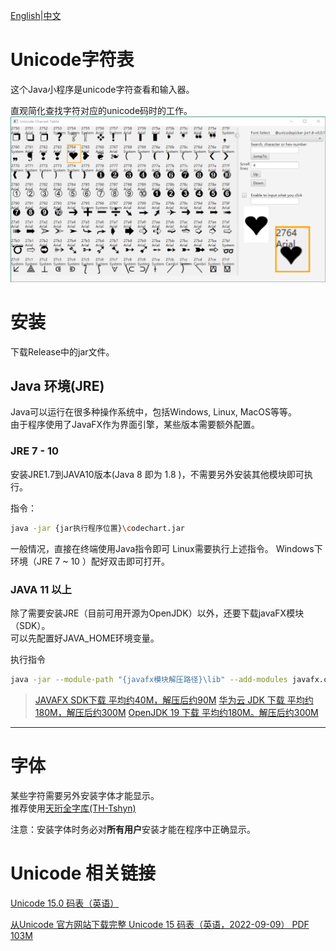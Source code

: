 [English](readme.md)|[中文](readme_zh.md)
# Unicode字符表
这个Java小程序是unicode字符查看和输入器。

直观简化查找字符对应的unicode码时的工作。
![sample1](/screenshot/sampleform1.png)
# 安装

下载Release中的jar文件。

## Java 环境(JRE)
Java可以运行在很多种操作系统中，包括Windows, Linux, MacOS等等。<br/>
由于程序使用了JavaFX作为界面引擎，某些版本需要额外配置。

### JRE 7 - 10
安装JRE1.7到JAVA10版本(Java 8 即为 1.8 )，不需要另外安装其他模块即可执行。<br/>

指令：
```bash
java -jar {jar执行程序位置}\codechart.jar 
```

一般情况，直接在终端使用Java指令即可
Linux需要执行上述指令。
Windows下环境（JRE 7 ~ 10 ）配好双击即可打开。

### JAVA 11 以上

除了需要安装JRE（目前可用开源为OpenJDK）以外，还要下载javaFX模块（SDK）。<br/>
可以先配置好JAVA_HOME环境变量。<br/>

执行指令
```bash
java -jar --module-path "{javafx模块解压路径}\lib" --add-modules javafx.controls,javafx.fxml {jar执行程序位置}\codechart.jar 
```

>[JAVAFX SDK下载 平均约40M，解压后约90M](https://gluonhq.com/products/javafx/)
>[华为云 JDK 下载 平均约180M，解压后约300M](https://mirrors.huaweicloud.com/java/jdk/)
>[OpenJDK 19 下载 平均约180M。解压后约300M](https://jdk.java.net/19/)

***


# 字体

某些字符需要另外安装字体才能显示。<br/>
推荐使用[天珩全字库(TH-Tshyn)](http://cheonhyeong.com/Simplified/download.html)

注意：安装字体时务必对**所有用户**安装才能在程序中正确显示。

# Unicode 相关链接

[Unicode 15.0 码表（英语）](https://www.unicode.org/charts/)<br/>

[从Unicode 官方网站下载完整 Unicode 15 码表（英语，2022-09-09） PDF 103M](https://www.unicode.org/Public/15.0.0/charts/CodeCharts.pdf)